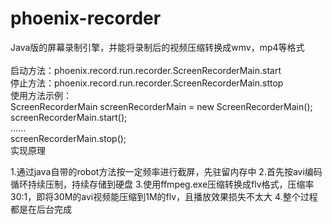 # phoenix-recorder
Java版的屏幕录制引擎，并能将录制后的视频压缩转换成wmv，mp4等格式<br>
<br>启动方法：phoenix.record.run.recorder.ScreenRecorderMain.start
<br>停止方法：phoenix.record.run.recorder.ScreenRecorderMain.sttop
<br>
使用方法示例：<br>
ScreenRecorderMain screenRecorderMain = new ScreenRecorderMain();<br>
screenRecorderMain.start();<br>
......<br>
screenRecorderMain.stop();
<br>
实现原理

1.通过java自带的robot方法按一定频率进行截屏，先驻留内存中
2.首先按avi编码循环持续压制，持续存储到硬盘
3.使用ffmpeg.exe压缩转换成flv格式，压缩率30:1，即将30M的avi视频能压缩到1M的flv，且播放效果损失不太大
4.整个过程都是在后台完成
